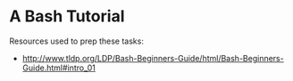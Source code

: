 # A Bash Tutorial

Resources used to prep these tasks:

- http://www.tldp.org/LDP/Bash-Beginners-Guide/html/Bash-Beginners-Guide.html#intro_01




